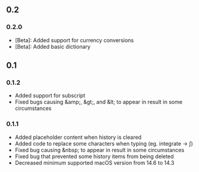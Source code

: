 ## 0.2

### 0.2.0

- \[Beta]: Added support for currency conversions
- \[Beta]: Added basic dictionary

## 0.1

### 0.1.2

- Added support for subscript
- Fixed bugs causing \&amp;, \&gt;, and \&lt; to appear in result in some circumstances

### 0.1.1

- Added placeholder content when history is cleared
- Added code to replace some characters when typing (eg. integrate → ∫)
- Fixed bug causing \&nbsp; to appear in result in some circumstances
- Fixed bug that prevented some history items from being deleted
- Decreased minimum supported macOS version from 14.6 to 14.3

